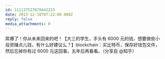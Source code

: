 ```yaml
---
id: 111137527879442223
date: 2013-12-18T07:22:00.000Z
reply: false
media_attachments: 0
---
```


屌爆了！你从未来回来的吧！【大三的学生，手头有 6000 元的钱，想要做些小投资赚点儿钱，有什么好建议么？】blockchain：买比特币，保存好钱包文件，然后忘掉你有过 6000 元这回事。五年后再看看。（分享自 @知乎）​​​​

